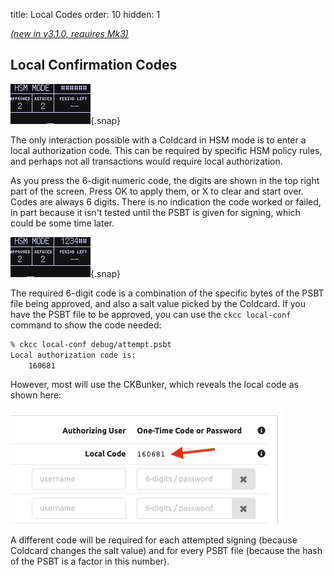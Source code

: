 title: Local Codes
order: 10
hidden: 1

[_(new in v3.1.0, requires Mk3)_](upgrade)

## Local Confirmation Codes

![hsm-mode example](img/hsm-mode.gif){.snap}

The only interaction possible with a Coldcard in HSM mode is to
enter a local authorization code. This can be required by specific
HSM policy rules, and perhaps not all transactions would require
local authorization.

As you press the 6-digit numeric code, the digits are shown in the
top right part of the screen. Press OK to apply them, or X to clear
and start over. Codes are always 6 digits. There is no indication
the code worked or failed, in part because it isn't tested until
the PSBT is given for signing, which could be some time later.

![entering local code](img/hsm-local-code.png){.snap}

The required 6-digit code is a combination of the specific bytes
of the PSBT file being approved, and also a salt value picked by
the Coldcard.  If you have the PSBT file to be approved, you can
use the `ckcc local-conf` command to show the code needed:

```sh
% ckcc local-conf debug/attempt.psbt
Local authorization code is:
	160681

```

However, most will use the CKBunker, which reveals the local code as shown here:

![bunker shows local code](img/bunker-local-conf.png)

A different code will be required for each attempted signing (because
Coldcard changes the salt value) and for every PSBT file (because
the hash of the PSBT is a factor in this number).

